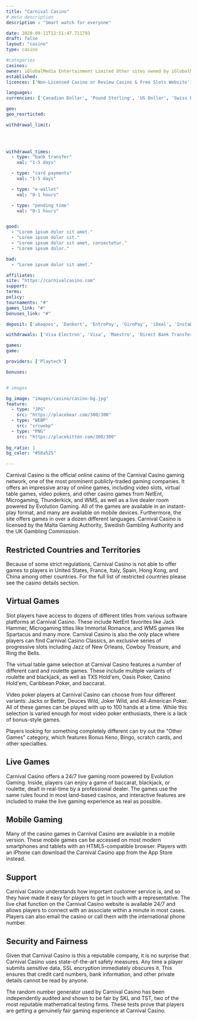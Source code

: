 ```yaml
---
title: "Carnival Casino"
# meta description
description : "Smart watch for everyone"

date: 2020-09-11T12:51:47.711793
draft: false
layout: "casino" 
type: casino

#categories
casinos: 
owner: iGlobalMedia Entertainment Limited Other sites owned by iGlobalMedia Entertainment Limited include Casino King, and Magic Box Casino See How They Compare
established: 
licences: ['Non-Licensed Casino or Review Casino & Free Slots Website']

languages: 
currencies: ['Canadian Dollar', 'Pound Sterling', 'US Dollar', 'Swiss Franc', 'Australian Dollar', 'Euro', 'Swedish Krona', 'Rand']

geo: 
geo_resrticted: 

withdrawal_limit:

  
  

withdrawal_times:
  - type: "bank transfer"
    val: "1-5 days"

  - type: "card payments"
    val: "1-5 days"

  - type: "e-wallet"
    val: "0-1 hours"

  - type: "pending time"
    val: "0-1 hours"


good:
  - "Lorem ipsum dolor sit amet."
  - "Lorem ipsum dolor sit."
  - "Lorem ipsum dolor sit amet, consectetur."
  - "Lorem ipsum dolor."

bad:
  - "Lorem ipsum dolor sit amet."

affiliates: 
site: "https://carnivalcasino.com"
support: 
terms:
policy:
tournaments: "#"
games_link: "#"
bonuses_link: "#"

deposit: ['abaqoos', 'Dankort', 'EntroPay', 'GiroPay', 'iDeal', 'InstaDebit', 'Instant Wire Transfer', 'Maestro', 'MasterCard', 'Nordea', 'paysafecard', 'Poli', 'Postepay', 'Przelewy24', 'QIWI Visa Virtual', 'Skrill', 'Ticket Premium', 'UseMyBank', 'Visa', 'Visa Debit', 'Visa Electron', 'WebMoney']

withdrawals: ['Visa Electron', 'Visa', 'Maestro', 'Direct Bank Transfer', 'Check/Cheque']

games: 
game:

providers: ['Playtech']

bonuses:


# images

bg_image: "images/casino/casino-bg.jpg"  
feature:
  - type: "JPG" 
    src: "https://placebear.com/300/300"
  - type: "WEBP"
    src: "srcwebp"
  - type: "PNG"
    src: "https://placekitten.com/300/300"  
 
bg_ratio: 1 
bg_color: "#58a525"  

---
```


Carnival Casino is the official online casino of the Carnival Casino gaming network, one of the most prominent publicly-traded gaming companies. It offers an impressive array of online games, including video slots, virtual table games, video pokers, and other casino games from NetEnt, Microgaming, Thunderkick, and WMS, as well as a live dealer room powered by Evolution Gaming. All of the games are available in an instant-play format, and many are available on mobile devices. Furthermore, the site offers games in over a dozen different languages. Carnival Casino is licensed by the Malta Gaming Authority, Swedish Gambling Authority and the UK Gambling Commission.

## Restricted Countries and Territories
Because of some strict regulations, Carnival Casino is not able to offer games to players in United States, France, Italy, Spain, Hong Kong, and China among other countries. For the full list of restricted countries please see the casino details section.

## Virtual Games
Slot players have access to dozens of different titles from various software platforms at Carnival Casino. These include NetEnt favorites like Jack Hammer, Microgaming titles like Immortal Romance, and WMS games like Spartacus and many more. Carnival Casino is also the only place where players can find Carnival Casino Classics, an exclusive series of progressive slots including Jazz of New Orleans, Cowboy Treasure, and Ring the Bells.

The virtual table game selection at Carnival Casino features a number of different card and roulette games. These include multiple variants of roulette and blackjack, as well as TXS Hold'em, Oasis Poker, Casino Hold'em, Caribbean Poker, and baccarat.

Video poker players at Carnival Casino can choose from four different variants: Jacks or Better, Deuces Wild, Joker Wild, and All-American Poker. All of these games can be played with up to 100 hands at a time. While this selection is varied enough for most video poker enthusiasts, there is a lack of bonus-style games.

Players looking for something completely different can try out the "Other Games" category, which features Bonus Keno, Bingo, scratch cards, and other specialties.

## Live Games
Carnival Casino offers a 24/7 live gaming room powered by Evolution Gaming. Inside, players can enjoy a game of baccarat, blackjack, or roulette, dealt in real-time by a professional dealer. The games use the same rules found in most land-based casinos, and interactive features are included to make the live gaming experience as real as possible.

## Mobile Gaming
Many of the casino games in Carnival Casino are available in a mobile version. These mobile games can be accessed on most modern smartphones and tablets with an HTML5-compatible browser. Players with an iPhone can download the Carnival Casino app from the App Store instead.

## Support
Carnival Casino understands how important customer service is, and so they have made it easy for players to get in touch with a representative. The live chat function on the Carnival Casino website is available 24/7 and allows players to connect with an associate within a minute in most cases. Players can also email the casino or call them with the international phone number.

## Security and Fairness
Given that Carnival Casino is this a reputable company, it is no surprise that Carnival Casino uses state-of-the-art safety measures. Any time a player submits sensitive data, SSL encryption immediately obscures it. This ensures that credit card numbers, bank information, and other private details cannot be read by anyone.

The random number generator used by Carnival Casino has been independently audited and shown to be fair by SKL and TST, two of the most reputable mathematical testing firms. These tests prove that players are getting a genuinely fair gaming experience at Carnival Casino.
